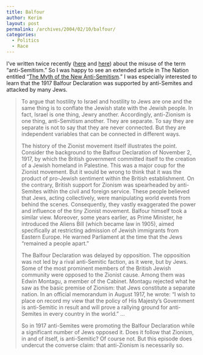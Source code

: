 ```yaml
---
title: Balfour
author: Kerim
layout: post
permalink: /archives/2004/02/10/balfour/
categories:
  - Politics
  - Race
---
```

I&#8217;ve written twice recently (<a href="http://test.oxus.net/archives/000311.html" onclick="_gaq.push(['_trackEvent', 'outbound-article', 'http://test.oxus.net/archives/000311.html', 'here']);" >here</a> and <a href="http://test.oxus.net/archives/000337.html" onclick="_gaq.push(['_trackEvent', 'outbound-article', 'http://test.oxus.net/archives/000337.html', 'here']);" >here</a>) about the misuse of the term &#8220;anti-Semitism.&#8221; So I was happy to see an extended article in The Nation entitled &#8220;<a href="http://www.thenation.com/docprint.mhtml?i=20040202&#38;s=klug" onclick="_gaq.push(['_trackEvent', 'outbound-article', 'http://www.thenation.com/docprint.mhtml?i=20040202&s=klug', 'The Myth of the New Anti-Semitism']);" >The Myth of the New Anti-Semitism</a>.&#8221; I was especially interested to learn that the 1917 Balfour Declaration was supported by anti-Semites and attacked by many Jews.

> To argue that hostility to Israel and hostility to Jews are one and the same thing is to conflate the Jewish state with the Jewish people. In fact, Israel is one thing, Jewry another. Accordingly, anti-Zionism is one thing, anti-Semitism another. They are separate. To say they are separate is not to say that they are never connected. But they are independent variables that can be connected in different ways.
> 
> The history of the Zionist movement itself illustrates the point. Consider the background to the Balfour Declaration of November 2, 1917, by which the British government committed itself to the creation of a Jewish homeland in Palestine. This was a major coup for the Zionist movement. But it would be wrong to think that it was the product of pro-Jewish sentiment within the British establishment. On the contrary, British support for Zionism was spearheaded by anti-Semites within the civil and foreign service. These people believed that Jews, acting collectively, were manipulating world events from behind the scenes. Consequently, they vastly exaggerated the power and influence of the tiny Zionist movement. Balfour himself took a similar view. Moreover, some years earlier, as Prime Minister, he introduced the Aliens Bill (which became law in 1905), aimed specifically at restricting admission of Jewish immigrants from Eastern Europe. He warned Parliament at the time that the Jews &#8220;remained a people apart.&#8221;
> 
> The Balfour Declaration was delayed by opposition. The opposition was not led by a rival anti-Semitic faction, as it were, but by Jews. Some of the most prominent members of the British Jewish community were opposed to the Zionist cause. Among them was Edwin Montagu, a member of the Cabinet. Montagu rejected what he saw as the basic premise of Zionism: that Jews constitute a separate nation. In an official memorandum in August 1917, he wrote: &#8220;I wish to place on record my view that the policy of His Majesty&#8217;s Government is anti-Semitic in result and will prove a rallying ground for anti-Semites in every country in the world.&#8221; &#8230;
> 
> So in 1917 anti-Semites were promoting the Balfour Declaration while a significant number of Jews opposed it. Does it follow that Zionism, in and of itself, is anti-Semitic? Of course not. But this episode does undercut the converse claim: that anti-Zionism is necessarily so. 

